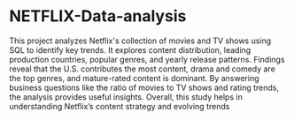 # NETFLIX-Data-analysis


This project analyzes Netflix's collection of movies and TV shows using SQL to identify key trends. It explores content distribution, leading production countries, popular genres, and yearly release patterns. Findings reveal that the U.S. contributes the most content, drama and comedy are the top genres, and mature-rated content is dominant. By answering business questions like the ratio of movies to TV shows and rating trends, the analysis provides useful insights. Overall, this study helps in understanding Netflix’s content strategy and evolving trends

